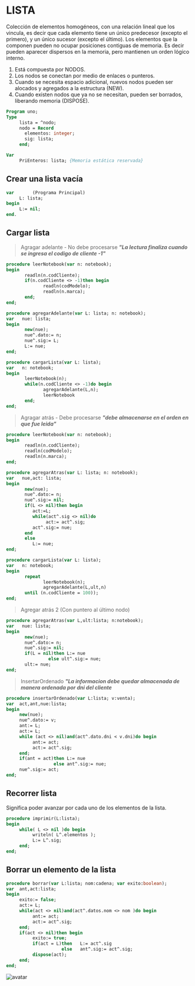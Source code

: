 # LISTA

Colección de elementos homogéneos, con una relación lineal que los vincula, es decir que cada elemento tiene un único predecesor (excepto el primero), y un único sucesor (excepto el último).
Los elementos que la componen pueden no ocupar posiciones contiguas de memoria. Es decir pueden aparecer dispersos en la memoria, pero mantienen un orden lógico interno.
1. Está compuesta por NODOS.
2. Los nodos se conectan por medio de enlaces o punteros.
3. Cuando se necesita espacio adicional, nuevos nodos pueden ser alocados y agregados a la estructura (NEW).
4. Cuando existen nodos que ya no se necesitan, pueden ser borrados, liberando memoria (DISPOSE).
````pascal
Program uno;
Type 
     lista = ^nodo;
     nodo = Record
       elementos: integer;
       sig: lista;
     end;

Var 
     PriEnteros: lista; {Memoria estática reservada}
````
## Crear una lista vacía
````pascal
var       (Programa Principal)
     L: lista;
begin
     L:= nil;
end.
````
## Cargar lista

> Agragar adelante - No debe procesarse ***"La lectura finaliza cuando se ingresa el codigo de cliente -1"***
````pascal
procedure leerNotebook(var n: notebook);
begin
       readln(n.codCliente);
       if(n.codCliente <> -1)then begin
              readln(codModelo);
              readln(n.marca);
       end;
end;

procedure agregarAdelante(var L: lista; n: notebook);
var   nue: lista;
begin
       new(nue);
       nue^.dato:= n;
       nue^.sig:= L;
       L:= nue;
end;

procedure cargarLista(var L: lista);
var   n: notebook;
begin
       leerNotebook(n);
       while(n.codCliente <> -1)do begin
              agregarAdelante(L,n);
              leerNotebook
       end;
end;
````
> Agragar atrás - Debe procesarse ***"debe almacenarse en el orden en que fue leida"***
````pascal
procedure leerNotebook(var n: notebook);
begin
       readln(n.codCliente);
       readln(codModelo);
       readln(n.marca);
end;

procedure agregarAtras(var L: lista; n: notebook);
var   nue,act: lista;
begin
       new(nue);
       nue^.dato:= n;
       nue^.sig:= nil;
       if(L <> nil)then begin
          act:=L;
          while(act^.sig <> nil)do
               act:= act^.sig;
          act^.sig:= nue;
       end
       else
          L:= nue;
end;

procedure cargarLista(var L: lista);
var   n: notebook;
begin
       repeat
              leerNotebook(n);
              agregarAdelante(L,ult,n)
       until (n.codCliente = 100));  
end;
````
> Agregar atrás 2 (Con puntero al último nodo)
````pascal
procedure agregarAtras(var L,ult:lista; n:notebook);
var   nue: lista;
begin
       new(nue);
       nue^.dato:= n;
       nue^.sig:= nil;
       if(L = nil)then L:= nue
                else ult^.sig:= nue;
       ult:= nue;
end;
````
> InsertarOrdenado  ***"La informacion debe quedar almacenada de manera ordenada por dni del cliente***
````pascal
procedure insertarOrdenado(var L:lista; v:venta);
var  act,ant,nue:lista;
begin
     new(nue);
     nue^.dato:= v;
     ant:= L;
     act:= L;
     while (act <> nil)and(act^.dato.dni < v.dni)do begin
          ant:= act;
          act:= act^.sig;
     end;
     if(ant = act)then L:= nue
                  else ant^.sig:= nue;
     nue^.sig:= act;
end;
````
## Recorrer lista
Significa poder avanzar por cada uno de los elementos de la lista.
````pascal
procedure imprimir(L:lista);
begin
     while( L <> nil )do begin
          writeln( L^.elementos );
          L:= L^.sig;
     end;
end;
````
## Borrar un elemento de la lista
````pascal
procedure borrar(var L:lista; nom:cadena; var exito:boolean);
var  ant,act:lista;
begin
     exito:= false;
     act:= L;
     while(act <> nil)and(act^.datos.nom <> nom )do begin
          ant:= act;
          act:= act^.sig;
     end;
     if(act <> nil)then begin
          exito:= true;
          if(act = L)then   L:= act^.sig
                     else   ant^.sig:= act^.sig;
          dispose(act);
     end;
end; 
````

![avatar](https://user-images.githubusercontent.com/92184167/168390241-fee05258-a6f8-48c4-921b-9c9aafbfe7f5.jpg)

<!-- hacer 4 caso de insercion y falta Buscar un elemento en la lista -->
